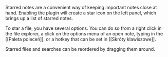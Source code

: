 Starred notes are a convenient way of keeping important notes close at hand. Enabling the plugin will create a star icon on the left panel, which brings up a list of starred notes. 

To star a file, you have several options. You can do so from a right click in the file explorer, a click on the options menu of an open note, typing in the [[Paleta poleceń]], or a hotkey that can be set in [[Skróty klawiszowe]].

Starred files and searches can be reordered by dragging them around.